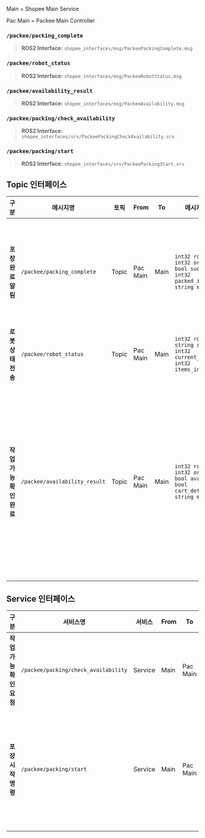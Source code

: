 Main = Shopee Main Service

Pac Main = Packee Main Controller

### `/packee/packing_complete`
> **ROS2 Interface:** `shopee_interfaces/msg/PackeePackingComplete.msg`

### `/packee/robot_status`
> **ROS2 Interface:** `shopee_interfaces/msg/PackeeRobotStatus.msg`

### `/packee/availability_result`
> **ROS2 Interface:** `shopee_interfaces/msg/PackeeAvailability.msg`

### `/packee/packing/check_availability`
> **ROS2 Interface:** `shopee_interfaces/srv/PackeePackingCheckAvailability.srv`

### `/packee/packing/start`
> **ROS2 Interface:** `shopee_interfaces/srv/PackeePackingStart.srv`




## Topic 인터페이스

| 구분 | 메시지명 | 토픽 | From | To | 메시지 구조 | 예시 |
|---|---|---|---|---|---|---|
| **포장 완료 알림** | `/packee/packing_complete` | Topic | Pac Main | Main | `int32 robot_id`<br>`int32 order_id`<br>`bool success`<br>`int32 packed_items`<br>`string message` | **성공**<br>`robot_id: 1`<br>`order_id: 3`<br>`success: true`<br>`packed_items: 5`<br>`message: "Packing completed"`<br><br>**실패**<br>`robot_id: 1`<br>`order_id: 3`<br>`success: false`<br>`packed_items: 3`<br>`message: "Packing failed - gripper error"` |
| **로봇 상태 전송** | `/packee/robot_status` | Topic | Pac Main | Main | `int32 robot_id`<br>`string state`<br>`int32 current_order_id`<br>`int32 items_in_cart` | `robot_id: 1`<br>`state: "packing"`<br>`current_order_id: 3`<br>`items_in_cart: 5` |
| **작업 가능 확인 완료** | `/packee/availability_result` | Topic | Pac Main | Main | `int32 robot_id`<br>`int32 order_id`<br>`bool available`<br>`bool cart_detected`<br>`string message` | **작업 가능**<br>`robot_id: 1`<br>`order_id: 3`<br>`available: true`<br>`cart_detected: true`<br>`message: "Ready for packing"`<br><br>**작업 불가 - 장바구니 없음**<br>`robot_id: 1`<br>`order_id: 3`<br>`available: false`<br>`cart_detected: false`<br>`message: "Cart not detected"`<br><br>**작업 불가 - 로봇 상태**<br>`robot_id: 1`<br>`order_id: 3`<br>`available: false`<br>`cart_detected: true`<br>`message: "Robot busy with another order"` |

## Service 인터페이스

| 구분 | 서비스명 | 서비스 | From | To | 메시지 구조 | 예시 |
|---|---|---|---|---|---|---|
| **작업 가능 확인 요청** | `/packee/packing/check_availability` | Service | Main | Pac Main | **Request**<br>`int32 robot_id`<br>`int32 order_id`<br><br>**Response**<br>`bool success`<br>`string message` | **Request**<br>`robot_id: 1`<br>`order_id: 3`<br><br>**Response**<br>`success: true`<br>`message: "Availability check initiated"` |
| **포장 시작 명령** | `/packee/packing/start` | Service | Main | Pac Main | **Request**<br>`int32 robot_id`<br>`int32 order_id`<br>`shopee_interfaces/ProductInfo[] products`<br><br>**Response**<br>`bool success`<br>`string message`<br><br>**참고: ProductInfo 구조**<br>`int32 product_id`<br>`int32 quantity`<br>`int32 length`<br>`int32 width`<br>`int32 height`<br>`int32 weight`<br>`bool fragile` | **Request**<br>`robot_id: 1`<br>`order_id: 3`<br>`products: [`<br>  `{ product_id: 101, quantity: 2, ... },`<br>  `{ product_id: 105, quantity: 1, ... }`<br>`]`<br><br>**Response**<br>`success: true`<br>`message: "Packing started"` |
